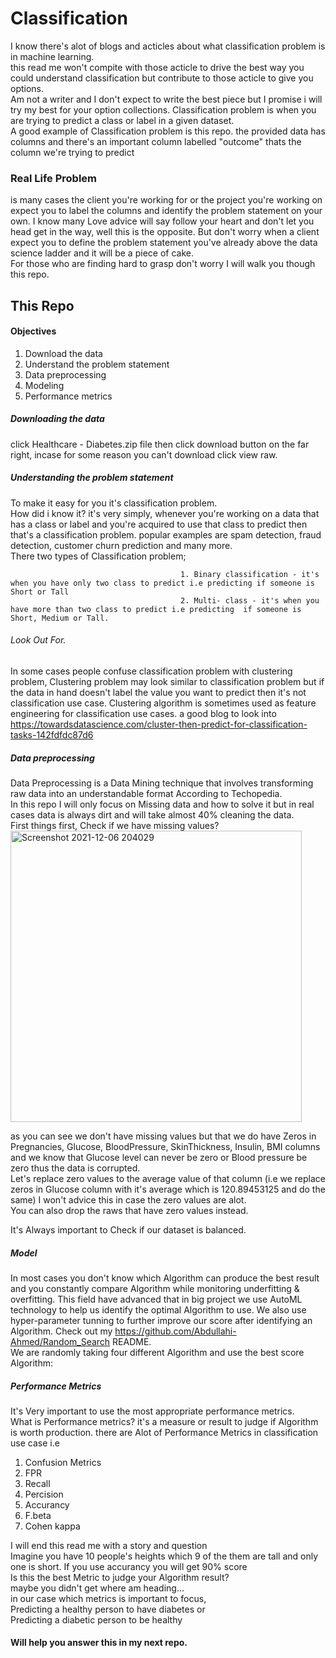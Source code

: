 # Classification
I know there's alot of blogs and acticles about what classification problem is in machine learning.  
this read me won't compite with those acticle to drive the best way you could understand classification but contribute to those acticle to give you options.  
Am not a writer and I don't expect to write the best piece but I promise i will try my best for your option collections.
Classification problem is when you are trying to predict a class or label in a given dataset.  
A good example of Classification problem is this repo. the provided data has columns and there's an important column labelled "outcome" thats the column we're trying to predict

### Real Life Problem
is many cases the client you're working for or the project you're working on expect you to label the columns and identify the problem statement on your own. I know many Love advice will say follow your heart and don't let you head get in the way, well this is the opposite. But don't worry when a client expect you to define the problem statement you've already above the data science ladder and it will be a piece of cake.  
For those who are finding hard to grasp don't worry I will walk you though this repo.

## This Repo
#### Objectives
1. Download the data  
2. Understand the problem statement
3. Data preprocessing
4. Modeling
5. Performance metrics  
   
##### Downloading the data
click Healthcare - Diabetes.zip file then click download button on the far right, incase for some reason you can't download click view raw.  
  
##### Understanding the problem statement
To make it easy for you it's classification problem.  
How did i know it? it's very simply, whenever you're working on a data that has a class or label and you're acquired to use that class to predict then that's a classification problem. popular examples are spam detection, fraud detection, customer churn prediction and many more.  
There two types of Classification problem;  

                                          1. Binary classification - it's when you have only two class to predict i.e predicting if someone is Short or Tall 
                                          2. Multi- class - it's when you have more than two class to predict i.e predicting  if someone is Short, Medium or Tall.
###### Look Out For.
In some cases people confuse classification problem with clustering problem, Clustering problem may look similar to classification problem but if the data in hand doesn't label the value you want to predict then it's not classification use case. Clustering algorithm is sometimes used as feature engineering for classification use cases. a good blog to look into https://towardsdatascience.com/cluster-then-predict-for-classification-tasks-142fdfdc87d6

##### Data preprocessing
Data Preprocessing is a Data Mining technique that involves transforming raw data into an understandable format According to Techopedia.  
In this repo I will only focus on Missing data and how to solve it but in real cases data is always dirt and will take almost 40% cleaning the data.  
First things first, Check if we have missing values?  
<img width="466" alt="Screenshot 2021-12-06 204029" src="https://user-images.githubusercontent.com/85021780/144905039-a64d277d-2198-43df-a678-ef23eee154ac.png">


as you can see we don't have missing values but that we do have Zeros in Pregnancies, Glucose, BloodPressure, SkinThickness, Insulin, BMI columns and we know that Glucose level can never be zero or Blood pressure be zero thus the data is corrupted.  
Let's replace zero values to the average value of that column (i.e we replace zeros in Glucose column with it's average which is 120.89453125 and do the same) I won't advice this in case the zero values are alot.  
You can also drop the raws that have zero values instead.





It's Always important to Check if our dataset is balanced.










##### Model
In most cases you don't know which Algorithm can produce the best result and you constantly compare Algorithm while monitoring underfitting & overfitting. This field have advanced that in big project we use AutoML technology to help us identify the optimal Algorithm to use. We also use hyper-parameter tunning to further improve our score after identifying an Algorithm. Check out my https://github.com/Abdullahi-Ahmed/Random_Search README.  
We are randomly taking four different Algorithm and use the best score Algorithm:








##### Performance Metrics 
It's Very important to use the most appropriate performance metrics.  
What is  Performance metrics? it's a measure or result to judge if Algorithm is worth production. there are Alot of Performance Metrics in classification use case i.e
1. Confusion Metrics
2. FPR 
3. Recall 
4. Percision
5. Accurancy
6. F.beta
7. Cohen kappa  


I will end this read me with a story and question  
Imagine you have 10 people's heights which 9 of the them are tall and only one is short. If you use accurancy you will get 90% score  
Is this the best Metric to judge your Algorithm result?  
maybe you didn't get where am heading...  
in our case which metrics is important to focus,  
Predicting a healthy person to have diabetes or  
Predicting a diabetic person to be healthy

#### Will help you answer this in my next repo.


